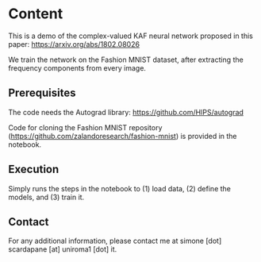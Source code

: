 # Content

This is a demo of the complex-valued KAF neural network proposed in this paper:
https://arxiv.org/abs/1802.08026

We train the network on the Fashion MNIST dataset, after extracting the frequency components
from every image.

## Prerequisites

The code needs the Autograd library:
https://github.com/HIPS/autograd

Code for cloning the Fashion MNIST repository (https://github.com/zalandoresearch/fashion-mnist)
is provided in the notebook.

## Execution

Simply runs the steps in the notebook to (1) load data, (2) define the models, and (3) train it.

## Contact

For any additional information, please contact me at simone [dot] scardapane [at] uniroma1 [dot] it.
